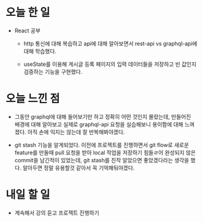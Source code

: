 # 오늘 한 일

-   React 공부

    -   http 통신에 대해 복습하고 api에 대해 알아보면서 rest-api vs graphql-api에 대해 학습했다.

    -   useState를 이용해 게시글 등록 페이지의 입력 데이터들을 저장하고 빈 값인지 검증하는 기능을 구현했다.

# 오늘 느낀 점

-   그동안 graphql에 대해 들어보기만 하고 정확히 어떤 것인지 몰랐는데, 만들어진 배경에 대해 알아보고 실제로 graphql-api 요청을 실습해보니 용이함에 대해 느껴졌다. 아직 손에 익지는 않는데 잘 반복해봐야겠다.

-   git stash 기능을 알게되었다. 이전에 프로젝트를 진행하면서 git flow로 새로운 feature를 만들때 pull 요청을 받아 local 작업을 저장하기 힘들ㄹ어 완성되지 않은 commit을 남긴적이 있었는데, git stash를 진작 알았으면 좋았겠다라는 생각을 했다. 알아두면 정말 유용할것 같아서 꼭 기억해둬야겠다.

# 내일 할 일

-   계속해서 강의 듣고 프로젝트 진행하기

